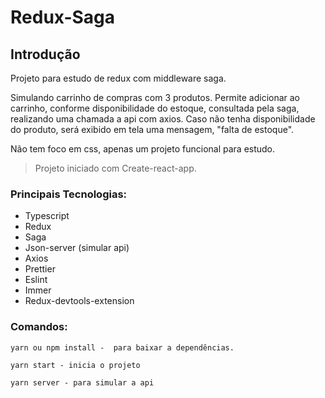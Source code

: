 # Redux-Saga

## Introdução

Projeto para estudo de redux com middleware saga. 

Simulando carrinho de compras com 3 produtos.
Permite adicionar ao carrinho, conforme disponibilidade do estoque, consultada pela saga, realizando uma chamada a api com axios. 
Caso não tenha disponibilidade do produto, será exibido em tela uma mensagem, "falta de estoque".

Não tem foco em css, apenas um projeto funcional para estudo.

> Projeto iniciado com Create-react-app.

### Principais Tecnologias:

- Typescript
- Redux
- Saga
- Json-server (simular api)
- Axios
- Prettier
- Eslint
- Immer
- Redux-devtools-extension

### Comandos:

```tsx
yarn ou npm install -  para baixar a dependências. 
```

```tsx
yarn start - inicia o projeto
```

```tsx
yarn server - para simular a api
```